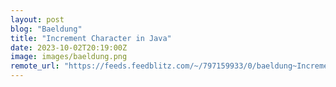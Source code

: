 ```yaml
---
layout: post
blog: "Baeldung"
title: "Increment Character in Java"
date: 2023-10-02T20:19:00Z
image: images/baeldung.png
remote_url: "https://feeds.feedblitz.com/~/797159933/0/baeldung~Increment-Character-in-Java"
---
```

